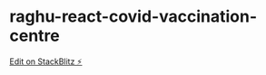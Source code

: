 # raghu-react-covid-vaccination-centre

[Edit on StackBlitz ⚡️](https://stackblitz.com/edit/raghu-react-covid-vaccination-centre)